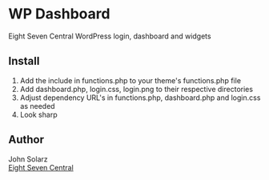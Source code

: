 WP Dashboard
============

Eight Seven Central WordPress login, dashboard and widgets

Install
-------

1. Add the include in functions.php to your theme's functions.php file
2. Add dashboard.php, login.css, login.png to their respective directories
3. Adjust dependency URL's in functions.php, dashboard.php and login.css as needed
4. Look sharp

Author
------

John Solarz<br>
[Eight Seven Central](http://eightsevencentral.com)
